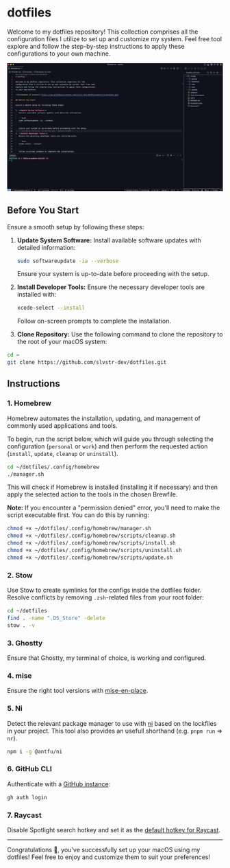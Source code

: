 # dotfiles

Welcome to my dotfiles repository! This collection comprises all the
configuration files I utilize to set up and customize my system. Feel free tool
explore and follow the step-by-step instructions to apply these configurations
to your own machine.

![Screenshot of project](https://raw.githubusercontent.com/slvstr-dev/dotfiles/master/screenshot.png)

## Before You Start

Ensure a smooth setup by following these steps:

1. **Update System Software:**
   Install available software updates with detailed information:

   ```bash
   sudo softwareupdate -ia --verbose
   ```

   Ensure your system is up-to-date before proceeding with the setup.

2. **Install Developer Tools:**
   Ensure the necessary developer tools are installed with:

   ```bash
   xcode-select --install
   ```

   Follow on-screen prompts to complete the installation.

3. **Clone Repository:**
   Use the following command to clone the repository to the root of your macOS system:

```bash
cd ~
git clone https://github.com/slvstr-dev/dotfiles.git
```

## Instructions

### 1. Homebrew

Homebrew automates the installation, updating, and management of commonly used applications and tools.

To begin, run the script below, which will guide you through selecting the configuration (`personal` or `work`) and then perform the requested action (`install`, `update`, `cleanup` or `uninstall`).

```bash
cd ~/dotfiles/.config/homebrew
./manager.sh
```

This will check if Homebrew is installed (installing it if necessary) and then apply the selected action to the tools in the chosen Brewfile.

**Note:** If you encounter a "permission denied" error, you'll need to make the script executable first. You can do this by running:

```bash
chmod +x ~/dotfiles/.config/homebrew/manager.sh
chmod +x ~/dotfiles/.config/homebrew/scripts/cleanup.sh
chmod +x ~/dotfiles/.config/homebrew/scripts/install.sh
chmod +x ~/dotfiles/.config/homebrew/scripts/uninstall.sh
chmod +x ~/dotfiles/.config/homebrew/scripts/update.sh
```

### 2. Stow

Use Stow to create symlinks for the configs inside the dotfiles folder. Resolve
conflicts by removing `.zsh`-related files from your root folder:

```bash
cd ~/dotfiles
find . -name ".DS_Store" -delete
stow . -v
```

### 3. Ghostty

Ensure that Ghostty, my terminal of choice, is working and configured.

### 4. mise

Ensure the right tool versions with [mise-en-place](https://github.com/jdx/mise).

### 5. Ni

Detect the relevant package manager to use with
[ni](https://github.com/antfu/ni) based on the lockfiles in your project. This
tool also provides an usefull shorthand (e.g. `pnpm run` => `nr`).

```bash
npm i -g @antfu/ni
```

### 6. GitHub CLI

Authenticate with a [GitHub instance](https://cli.github.com/manual/):

```bash
gh auth login
```

### 7. Raycast

Disable Spotlight search hotkey and set it as the [default hotkey for Raycast](https://manual.raycast.com/hotkey).

---

Congratulations 🎉, you've successfully set up your macOS using my
dotfiles! Feel free to enjoy and customize them to suit your preferences!
